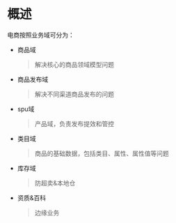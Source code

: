 # 概述

电商按照业务域可分为：

- 商品域

  >  解决核心的商品领域模型问题

- 商品发布域

  > 解决不同渠道商品发布的问题

* spu域

  > 产品域，负责发布提效和管控

- 类目域

  > 商品的基础数据，包括类目、属性、属性值等问题

- 库存域

  > 防超卖&本地仓

- 资质&百科

  > 边缘业务